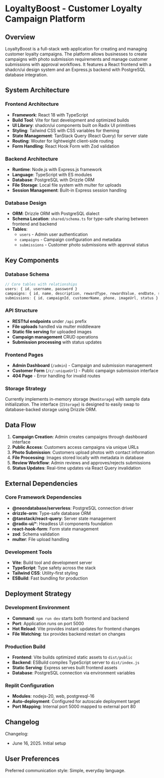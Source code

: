 # LoyaltyBoost - Customer Loyalty Campaign Platform

## Overview

LoyaltyBoost is a full-stack web application for creating and managing customer loyalty campaigns. The platform allows businesses to create campaigns with photo submission requirements and manage customer submissions with approval workflows. It features a React frontend with a shadcn/ui design system and an Express.js backend with PostgreSQL database integration.

## System Architecture

### Frontend Architecture
- **Framework**: React 18 with TypeScript
- **Build Tool**: Vite for fast development and optimized builds
- **UI Library**: shadcn/ui components built on Radix UI primitives
- **Styling**: Tailwind CSS with CSS variables for theming
- **State Management**: TanStack Query (React Query) for server state
- **Routing**: Wouter for lightweight client-side routing
- **Form Handling**: React Hook Form with Zod validation

### Backend Architecture
- **Runtime**: Node.js with Express.js framework
- **Language**: TypeScript with ES modules
- **Database**: PostgreSQL with Drizzle ORM
- **File Storage**: Local file system with multer for uploads
- **Session Management**: Built-in Express session handling

### Database Design
- **ORM**: Drizzle ORM with PostgreSQL dialect
- **Schema Location**: `shared/schema.ts` for type-safe sharing between frontend and backend
- **Tables**: 
  - `users` - Admin user authentication
  - `campaigns` - Campaign configuration and metadata
  - `submissions` - Customer photo submissions with approval status

## Key Components

### Database Schema
```typescript
// Core tables with relationships
users: { id, username, password }
campaigns: { id, name, description, rewardType, rewardValue, endDate, status, uniqueUrl }
submissions: { id, campaignId, customerName, phone, imageUrl, status }
```

### API Structure
- **RESTful endpoints** under `/api` prefix
- **File uploads** handled via multer middleware
- **Static file serving** for uploaded images
- **Campaign management** CRUD operations
- **Submission processing** with status updates

### Frontend Pages
- **Admin Dashboard** (`/admin`) - Campaign and submission management
- **Customer Form** (`/c/:uniqueUrl`) - Public campaign submission interface
- **404 Page** - Error handling for invalid routes

### Storage Strategy
Currently implements in-memory storage (`MemStorage`) with sample data initialization. The interface (`IStorage`) is designed to easily swap to database-backed storage using Drizzle ORM.

## Data Flow

1. **Campaign Creation**: Admin creates campaigns through dashboard interface
2. **Public Access**: Customers access campaigns via unique URLs
3. **Photo Submission**: Customers upload photos with contact information
4. **File Processing**: Images stored locally with metadata in database
5. **Review Workflow**: Admin reviews and approves/rejects submissions
6. **Status Updates**: Real-time updates via React Query invalidation

## External Dependencies

### Core Framework Dependencies
- **@neondatabase/serverless**: PostgreSQL connection driver
- **drizzle-orm**: Type-safe database ORM
- **@tanstack/react-query**: Server state management
- **@radix-ui/***: Headless UI components foundation
- **react-hook-form**: Form state management
- **zod**: Schema validation
- **multer**: File upload handling

### Development Tools
- **Vite**: Build tool and development server
- **TypeScript**: Type safety across the stack
- **Tailwind CSS**: Utility-first styling
- **ESBuild**: Fast bundling for production

## Deployment Strategy

### Development Environment
- **Command**: `npm run dev` starts both frontend and backend
- **Port**: Application runs on port 5000
- **Hot Reload**: Vite provides instant updates for frontend changes
- **File Watching**: tsx provides backend restart on changes

### Production Build
- **Frontend**: Vite builds optimized static assets to `dist/public`
- **Backend**: ESBuild compiles TypeScript server to `dist/index.js`
- **Static Serving**: Express serves built frontend assets
- **Database**: PostgreSQL connection via environment variables

### Replit Configuration
- **Modules**: nodejs-20, web, postgresql-16
- **Auto-deployment**: Configured for autoscale deployment target
- **Port Mapping**: Internal port 5000 mapped to external port 80

## Changelog

Changelog:
- June 16, 2025. Initial setup

## User Preferences

Preferred communication style: Simple, everyday language.
